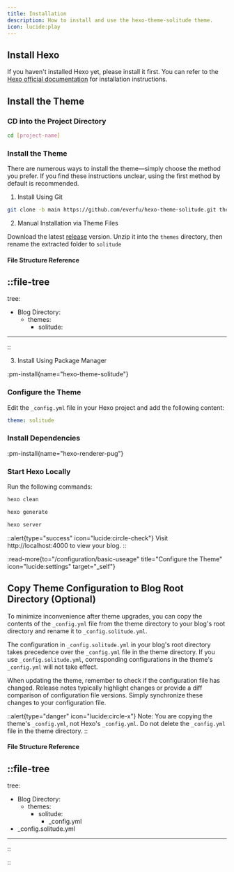 ```yaml
---
title: Installation 
description: How to install and use the hexo-theme-solitude theme.
icon: lucide:play
---
```


## Install Hexo

If you haven't installed Hexo yet, please install it first. You can refer to the [Hexo official documentation](https://hexo.io/docs/index.html) for installation instructions.

## Install the Theme

### CD into the Project Directory

```bash
cd [project-name]
```

### Install the Theme

There are numerous ways to install the theme—simply choose the method you prefer. If you find these instructions unclear, using the first method by default is recommended.

1. Install Using Git 

```bash
git clone -b main https://github.com/everfu/hexo-theme-solitude.git themes/solitude
```

2. Manual Installation via Theme Files

Download the latest [release](https://github.com/everfu/hexo-theme-solitude/releases) version. Unzip it into the `themes` directory, then rename the extracted folder to `solitude`

#### File Structure Reference
::file-tree
---
tree:
  - Blog Directory:
    - themes:
      - solitude:
---
::

3. Install Using Package Manager

:pm-install{name="hexo-theme-solitude"}


### Configure the Theme

Edit the `_config.yml` file in your Hexo project and add the following content:

```yaml
theme: solitude
```

### Install Dependencies

:pm-install{name="hexo-renderer-pug"}

### Start Hexo Locally

Run the following commands:

```bash
hexo clean
```

```bash
hexo generate
```

```bash
hexo server
```

::alert{type="success" icon="lucide:circle-check"}
Visit http://localhost:4000 to view your blog.
::

:read-more{to="/configuration/basic-useage" title="Configure the Theme" icon="lucide:settings" target="_self"}

## Copy Theme Configuration to Blog Root Directory (Optional)

To minimize inconvenience after theme upgrades, you can copy the contents of the `_config.yml` file from the theme directory to your blog's root directory and rename it to `_config.solitude.yml`.

The configuration in `_config.solitude.yml` in your blog's root directory takes precedence over the `_config.yml` file in the theme directory. If you use `_config.solitude.yml`, corresponding configurations in the theme's `_config.yml` will not take effect.

When updating the theme, remember to check if the configuration file has changed. Release notes typically highlight changes or provide a diff comparison of configuration file versions. Simply synchronize these changes to your configuration file.

::alert{type="danger" icon="lucide:circle-x"}
Note:
You are copying the theme's `_config.yml`, not Hexo's `_config.yml`.
Do not delete the `_config.yml` file in the theme directory.
::

#### File Structure Reference
::file-tree
---
tree:
  - Blog Directory:
    - themes:
      - solitude:
        - _config.yml     
  - _config.solitude.yml
---
::

::